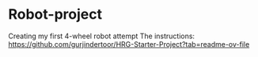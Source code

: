 # Robot-project
Creating my first 4-wheel robot attempt
The instructions:
https://github.com/gurjindertoor/HRG-Starter-Project?tab=readme-ov-file

